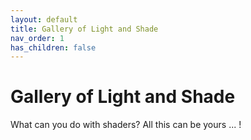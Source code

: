 ```yaml
---
layout: default
title: Gallery of Light and Shade
nav_order: 1
has_children: false
---
```


# Gallery of Light and Shade

What can you do with shaders? All this can be yours ... !

<div class="shader-gallery">
  <div class="shader-grid" id="shader-grid">
    <!-- Shader items will be inserted here by JavaScript -->
  </div>
</div>

<style>
  /* Your styles here */
</style>

<script>
  document.addEventListener('DOMContentLoaded', function() {
    // Your shader gallery code here
  });
</script>
